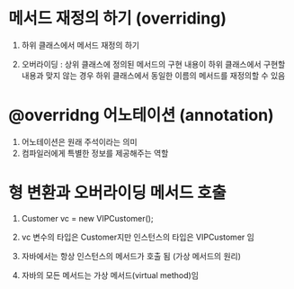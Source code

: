# 메서드 재정의 하기 (overriding)

1. 하위 클래스에서 메서드 재정의 하기

2. 오버라이딩 : 상위 클래스에 정의된 메서드의 구현 내용이 하위 클래스에서 구현할 내용과 맞지 않는 경우 하위 클래스에서 동일한 이름의 메서드를 재정의할 수 있음

# @overridng 어노테이션 (annotation)

1. 어노테이션은 원래 주석이라는 의미
2. 컴파일러에게 특별한 정보를 제공해주는 역할

# 형 변환과 오버라이딩 메서드 호출

1. Customer vc = new VIPCustomer();

2. vc 변수의 타입은 Customer지만 인스턴스의 타입은 VIPCustomer 임

3. 자바에서는 항상 인스턴스의 메서드가 호출 됨 (가상 메서드의 원리)

4. 자바의 모든 메서드는 가상 메서드(virtual method)임

